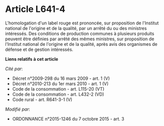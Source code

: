 # Article L641-4

L'homologation d'un label rouge est prononcée, sur proposition de l'Institut national de l'origine et de la qualité, par un
arrêté du ou des ministres intéressés. Des conditions de production communes à plusieurs produits peuvent être définies par
arrêté des mêmes ministres, sur proposition de l'Institut national de l'origine et de la qualité, après avis des organismes
de défense et de gestion intéressés.

**Liens relatifs à cet article**

_Cité par_:

  - Décret n°2009-298 du 16 mars 2009 - art. 1 (V)
  - Décret n°2010-213 du 1er mars 2010 - art. 1 (V)
  - Code de la consommation - art. L115-20 (VT)
  - Code de la consommation - art. L432-2 (VD)
  - Code rural - art. R641-3-1 (V)

_Modifié par_:

  - ORDONNANCE n°2015-1246 du 7 octobre 2015 - art. 3
